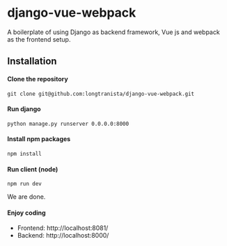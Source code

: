 # django-vue-webpack
A boilerplate of using Django as backend framework, Vue js and webpack as the frontend setup.

## Installation 
#### Clone the repository
```git clone git@github.com:longtranista/django-vue-webpack.git```

#### Run django 
```python manage.py runserver 0.0.0.0:8000```

#### Install npm packages
```npm install```

#### Run client (node)
```npm run dev```

We are done. 

#### Enjoy coding
  * Frontend: http://localhost:8081/
  * Backend: http://localhost:8000/
